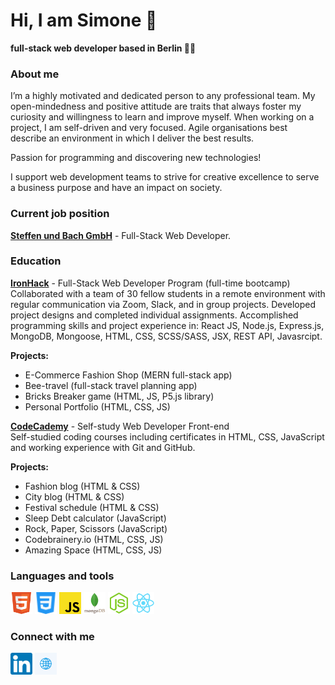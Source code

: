 <h1>Hi, I am <strong>Simone</strong> 👋</h1>
<b>full-stack web developer based in Berlin 👨‍💻</b> 

### About me 

I’m a highly motivated and dedicated person to any professional team. My open-mindedness and positive attitude are traits that always foster my curiosity and willingness to learn and improve myself. When working on a project, I am self-driven and very focused. Agile organisations best describe an environment in which I deliver the best results.

Passion for programming and discovering new technologies!

I support web development teams to strive for creative excellence to serve a business purpose and have an impact on society.

###  Current job position

<a href="https://www.steffenundbach.de"><b>Steffen und Bach GmbH</b></a> - Full-Stack Web Developer.

### Education

<a href="https://www.ironhack.com"><b>IronHack</b></a> - Full-Stack Web Developer Program (full-time bootcamp)<br>
Collaborated with a team of 30 fellow students in a remote environment with regular communication via Zoom, Slack, and in group projects. Developed project designs and completed individual assignments.
Accomplished programming skills and project experience in: React JS, Node.js, Express.js, MongoDB, Mongoose, HTML, CSS, SCSS/SASS, JSX, REST API, Javasrcipt.<br>

<b>Projects:</b>
<ul>
        <li>E-Commerce Fashion Shop (MERN full-stack app)</li>
        <li>Bee-travel (full-stack travel planning app)</li>
        <li>Bricks Breaker game (HTML, JS, P5.js library)</li>
        <li>Personal Portfolio (HTML, CSS, JS)</li>
</ul>

<a href="https://www.codeacademy.com"><b>CodeCademy</b></a> - Self-study Web Developer Front-end<br>
Self-studied coding courses including certificates in HTML, CSS, JavaScript and working experience with Git and GitHub.<br>

<b>Projects:</b> 
<ul>
        <li>Fashion blog (HTML & CSS)</li>
        <li>City blog (HTML & CSS)</li>
        <li>Festival schedule (HTML & CSS)</li>
        <li>Sleep Debt calculator (JavaScript)</li>
        <li>Rock, Paper, Scissors (JavaScript)</li>
        <li>Codebrainery.io (HTML, CSS, JS)</li>
        <li>Amazing Space (HTML, CSS, JS)</li>
        
</ul> 

### Languages and tools

<img src="images/html5.svg" height=35px> <img src="images/css3.svg" height=35px> <img src="images/javascript.svg" height=35px> <img src="images/mongodb.svg" height=35px> <img src="images/node-js.svg" height=35px> <img src="images/react.svg" height=35px>


### Connect with me 

<a href="https://www.linkedin.com/in/simone-capuano-webdeveloper/" target="_blank"><img src="images/linkedin.svg" height=35px></a> <a href="https://simonecapuano-webdev.com/" target="_blank"><img src="images/globe.svg" height=35px></a>




